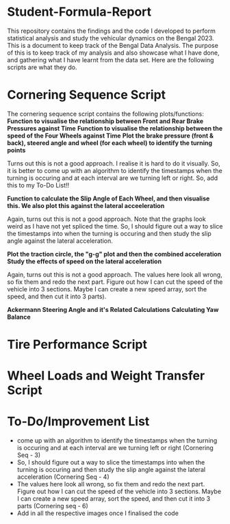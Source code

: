 # Student-Formula-Report

This repository contains the findings and the code I developed to perform statistical analysis and study the vehicular dynamics on the Bengal 2023. This is a document to keep track of the Bengal Data Analysis. The purpose of this is to keep track of my analysis and also showcase what I have done, and gathering what I have learnt from the data set. Here are the following scripts are what they do.

# Cornering Sequence Script

The cornering sequence script contains the following plots/functions:
**Function to visualise the relationship between Front and Rear Brake Pressures against Time**
**Function to visualise the relationship between the speed of the Four Wheels against Time**
**Plot the brake pressure (front & back), steered angle and wheel (for each wheel) to identify the turning points**

Turns out this is not a good approach. I realise it is hard to do it visually. So, it is better to come up with an algorithm to identify the timestamps when the turning is occuring and at each interval are we turning left or right. So, add this to my To-Do List!!

**Function to calculate the Slip Angle of Each Wheel, and then visualise this. We also plot this against the lateral acceeleration**

Again, turns out this is not a good approach. Note that the graphs look weird as I have not yet spliced the time. So, I should figure out a way to slice the timestamps into when the turning is occuring and then study the slip angle against the lateral acceleration.

**Plot the traction circle, the "g-g" plot and then the combined acceleration**
**Study the effects of speed on the lateral acceleration**

Again, turns out this is not a good approach. The values here look all wrong, so fix them and redo the next part. Figure out how I can cut the speed of the vehicle into 3 sections. Maybe I can create a new speed array, sort the speed, and then cut it into 3 parts). 

**Ackermann Steering Angle and it's Related Calculations**
**Calculating Yaw Balance**



# Tire Performance Script

# Wheel Loads and Weight Transfer Script 

# To-Do/Improvement List

- come up with an algorithm to identify the timestamps when the turning is occuring and at each interval are we turning left or right (Cornering Seq - 3)
- So, I should figure out a way to slice the timestamps into when the turning is occuring and then study the slip angle against the lateral acceleration (Cornering Seq - 4)
-  The values here look all wrong, so fix them and redo the next part. Figure out how I can cut the speed of the vehicle into 3 sections. Maybe I can create a new speed array, sort the speed, and then cut it into 3 parts (Cornering seq - 6)
-  Add in all the respective images once I finalised the code

